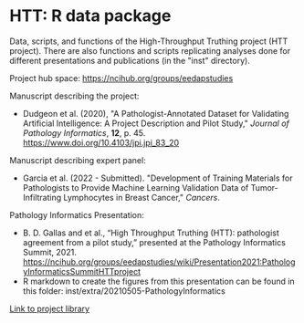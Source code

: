 # HTT: R data package

Data, scripts, and functions of the High-Throughput
Truthing project (HTT project). There are also functions
and scripts replicating analyses done for different
presentations and publications (in the "inst" directory).

Project hub space: https://ncihub.org/groups/eedapstudies

Manuscript describing the project:

* Dudgeon et al. (2020), "A Pathologist-Annotated Dataset for Validating Artificial Intelligence: A Project Description and Pilot Study," *Journal of Pathology Informatics*, **12**, p. 45. https://www.doi.org/10.4103/jpi.jpi_83_20

Manuscript describing expert panel:

* Garcia et al. (2022 - Submitted). "Development of Training Materials for Pathologists to Provide Machine Learning Validation Data of Tumor-Infiltrating Lymphocytes in Breast Cancer," *Cancers*.

Pathology Informatics Presentation:

* B. D. Gallas and et al., “High Throughput Truthing (HTT): pathologist agreement from a pilot study,” presented at the Pathology Informatics Summit, 2021.  https://ncihub.org/groups/eedapstudies/wiki/Presentation2021:PathologyInformaticsSummitHTTproject
* R markdown to create the figures from this presentation
can be found in this folder: inst/extra/20210505-PathologyInformatics

[Link to project library](https://www.zotero.org/groups/4384613/eedap_studies_presentations_publications_and_studies/library/)
